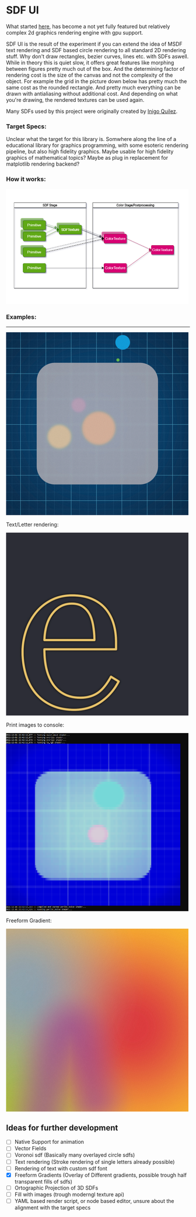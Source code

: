 # SDF UI

What started [here](https://github.com/sebastianjkern/metaballs), has become a not yet fully featured but relatively complex 2d graphics rendering engine with gpu support.

SDF UI is the result of the experiment if you can extend the idea of MSDF text rendering and SDF based circle rendering to all standard 2D rendering stuff. Why don't draw rectangles, bezier curves, lines etc. with SDFs aswell. While in theory this is quiet slow, it offers great features like morphing between figures pretty much out of the box. And the determining factor of rendering cost is the size of the canvas and not the complexity of the object. For example the grid in the picture down below has pretty much the same cost as the rounded rectangle. And pretty much everything can be drawn with antialiasing without additional cost. And depending on what you're drawing, the rendered textures can be used again. 

Many SDFs used by this project were originally created by [Inigo Quilez](https://iquilezles.org/articles/distfunctions2d/).

### Target Specs: 
Unclear what the target for this library is. Somwhere along the line of a educational library for graphics programming, with some esoteric rendering pipeline, but also high fidelity graphics. Maybe usable for high fidelity graphics of mathematical topics? Maybe as plug in replacement for matplotlib rendering backend?

### How it works:

<img src="./sdf_ui_diagram.png" width="500">

### Examples:
___

<img src="./image1.png" width="500" >

Text/Letter rendering:

<img src="./image2.png" width="500" >

Print images to console:

<img src="./console.png" width="500" > 

Freeform Gradient:

<img src="./image3.png" width="500" >

## Ideas for further development

- [ ] Native Support for animation
- [ ] Vector Fields
- [ ] Voronoi sdf (Basically many overlayed circle sdfs)
- [ ] Text rendering (Stroke rendering of single letters already possible)
- [ ] Rendering of text with custom sdf font
- [x] Freeform Gradients (Overlay of Different gradients, possible trough half transparent fills of sdfs)
- [ ] Ortographic Projection of 3D SDFs
- [ ] Fill with images (trough moderngl texture api)
- [ ] YAML based render script, or node based editor, unsure about the alignment with the target specs
